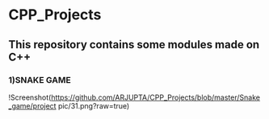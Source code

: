 # CPP_Projects

## This repository contains some modules made on C++
### 1)SNAKE GAME

!Screenshot(https://github.com/ARJUPTA/CPP_Projects/blob/master/Snake_game/project pic/31.png?raw=true)
